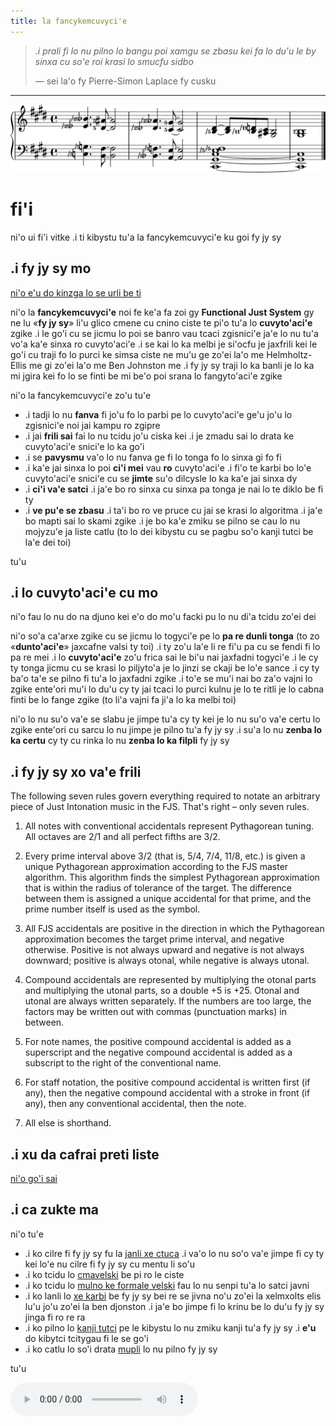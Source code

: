 ```yaml
---
title: la fancykemcuvyci'e
---
```


> *.i prali fi lo nu pilno lo bangu poi xamgu se zbasu kei fa lo du'u le by sinxa cu so'e roi krasi lo smucfu sidbo*
>
> — sei la'o fy Pierre-Simon Laplace fy cusku

---

<img src="../assets/index/impression.svg" alt=".i ti mupli tu'a fy jy sy">

# fi'i

ni'o ui fi'i vitke .i ti kibystu tu'a la fancykemcuvyci'e ku goi fy jy sy

## .i fy jy sy mo

[ni'o e'u do kinzga lo se urli be ti](https://youtu.be/38I3cylJlW4)

ni'o la **fancykemcuvyci'e** noi fe ke'a fa zoi gy **Functional Just System** gy ne lu «**fy jy sy**» li'u glico cmene cu cnino ciste te pi'o tu'a lo **cuvyto'aci'e** zgike .i le go'i cu se jicmu lo poi se banro vau tcaci zgisnici'e ja'e lo nu tu'a vo'a ka'e sinxa ro cuvyto'aci'e .i se kai lo ka melbi je si'ocfu je jaxfrili kei le go'i cu traji fo lo purci ke simsa ciste ne mu'u ge zo'ei la'o me Helmholtz-Ellis me gi zo'ei la'o me Ben Johnston me .i fy jy sy traji lo ka banli je lo ka mi jgira kei fo lo se finti be mi be'o poi srana lo fangyto'aci'e zgike

ni'o la fancykemcuvyci'e zo'u tu'e

- .i tadji lo nu **fanva** fi jo'u fo lo parbi pe lo cuvyto'aci'e ge'u jo'u lo zgisnici'e noi jai kampu ro zgipre
- .i jai **frili sai** fai lo nu tcidu jo'u ciska kei .i je zmadu sai lo drata ke cuvyto'aci'e snici'e lo ka go'i
- .i se **pavysmu** va'o lo nu fanva ge fi lo tonga fo lo sinxa gi fo fi
- .i ka'e jai sinxa lo poi **ci'i mei** vau **ro** cuvyto'aci'e .i fi'o te karbi bo lo'e cuvyto'aci'e snici'e cu se **jimte** su'o dilcysle lo ka ka'e jai sinxa dy
- .i **ci'i va'e satci** .i ja'e bo ro sinxa cu sinxa pa tonga je nai lo te diklo be fi ty
- .i **ve pu'e se zbasu** .i ta'i bo ro ve pruce cu jai se krasi lo algoritma .i ja'e bo mapti sai lo skami zgike .i je bo ka'e zmiku se pilno se cau lo nu mojyzu'e ja liste catlu (to lo dei kibystu cu se pagbu so'o kanji tutci be la'e dei toi)

tu'u

## .i lo cuvyto'aci'e cu mo

ni'o fau lo nu do na djuno kei e'o do mo'u facki pu lo nu di'a tcidu zo'ei dei

ni'o so'a ca'arxe zgike cu se jicmu lo togyci'e pe lo **pa re dunli tonga** (to zo «**dunto'aci'e**» jaxcafne valsi ty toi) .i ty zo'u la'e li re fi'u pa cu se fendi fi lo pa re mei .i lo **cuvyto'aci'e** zo'u frica sai le bi'u nai jaxfadni togyci'e .i le cy ty tonga jicmu cu se krasi lo piljyto'a je lo jinzi se ckaji be lo'e sance .i cy ty ba'o ta'e se pilno fi tu'a lo jaxfadni zgike .i to'e se mu'i nai bo za'o vajni lo zgike ente'ori mu'i lo du'u cy ty jai tcaci lo purci kulnu je lo te ritli je lo cabna finti be lo fange zgike (to li'a vajni fa ji'a lo ka melbi toi)

ni'o lo nu su'o va'e se slabu je jimpe tu'a cy ty kei je lo nu su'o va'e certu lo zgike ente'ori cu sarcu lo nu jimpe je pilno tu'a fy jy sy .i su'a lo nu **zenba lo ka certu** cy ty cu rinka lo nu **zenba lo ka filpli** fy jy sy

## .i fy jy sy xo va'e frili

The following seven rules govern everything required to notate an arbitrary piece of Just Intonation music in the FJS. That's right – only seven rules.

1. All notes with conventional accidentals represent Pythagorean tuning. All octaves are 2/1 and all perfect fifths are 3/2.

2. Every prime interval above 3/2 (that is, 5/4, 7/4, 11/8, etc.) is given a unique Pythagorean approximation according to the FJS master algorithm. This algorithm finds the simplest Pythagorean approximation that is within the radius of tolerance of the target. The difference between them is assigned a unique accidental for that prime, and the prime number itself is used as the symbol.

3. All FJS accidentals are positive in the direction in which the Pythagorean approximation becomes the target prime interval, and negative otherwise. Positive is not always upward and negative is not always downward; positive is always otonal, while negative is always utonal.

4. Compound accidentals are represented by multiplying the otonal parts and multiplying the utonal parts, so a double +5 is +25. Otonal and utonal are always written separately. If the numbers are too large, the factors may be written out with commas (punctuation marks) in between.

5. For note names, the positive compound accidental is added as a superscript and the negative compound accidental is added as a subscript to the right of the conventional name.

6. For staff notation, the positive compound accidental is written first (if any), then the negative compound accidental with a stroke in front (if any), then any conventional accidental, then the note.

7. All else is shorthand.

## .i xu da cafrai preti liste

[ni'o go'i sai](faq.html)

## .i ca zukte ma

ni'o tu'e

- .i ko cilre fi fy jy sy fu la [janli xe ctuca](crash.html) .i va'o lo nu so'o va'e jimpe fi cy ty kei lo'e nu cilre fi fy jy sy cu mentu li so'u
- .i ko tcidu lo [cmavelski](summary.html) be pi ro le ciste
- .i ko tcidu lo [mulno ke formale velski](rules.html) fau lo nu senpi tu'a lo satci javni
- .i ko lanli lo [xe karbi](compare.html) be fy jy sy bei re se jivna no'u zo'ei la xelmxolts elis lu'u jo'u zo'ei la ben djonston .i ja'e bo jimpe fi lo krinu be lo du'u fy jy sy jinga fi ro re ra
- .i ko pilno lo [kanji tutci](calc.html) pe le kibystu lo nu zmiku kanji tu'a fy jy sy .i **e'u** do kibytci tcitygau fi le se go'i
- .i ko catlu lo so'i drata [mupli](examples.html) lo nu pilno fy jy sy

tu'u

<audio controls><source src="../assets/index/impression.mp3" type="audio/mpeg"></audio>
